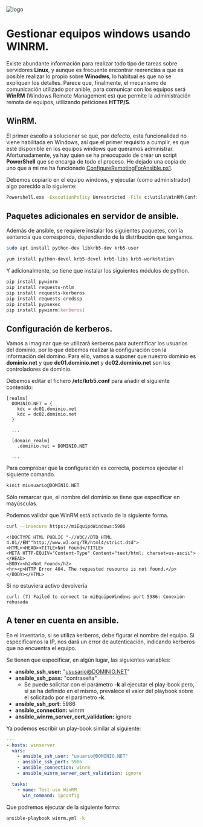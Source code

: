 ![logo](https://raw.github.com/1N0T/images/master/global/1N0T.png)
# Gestionar equipos windows usando WINRM.

Existe abundante información para realizar todo tipo de tareas sobre servidores **Linux**, y aunque es frecuente encontrar reerencias a que es posible realizar lo propio sobre **Winodws**, lo habitual es que no se expliquen los detalles. Parece que, finalmente, el mecanismo de comunicación utilizado por anible, para comunicar con los equipos será **WinRM** (Windows Remote Management es) que permite la administración remota de equipos, utilizando peticiones **HTTP/S**.

## WinRM. 
El primer escollo a solucionar se que, por defecto, esta funcionalidad no viene habilitada en Windows, así que el primer requisito a cumplir, es que esté disponible en los equipos windows que queramos administrar. Afortunadamente, ya hay quien se ha preocupado de crear un script **PowerShell** que se encarga de todo el proceso. He dejado una copia de uno que a mi me ha funcionado [ConfigureRemotingForAnsible.ps1](ConfigureRemotingForAnsible.ps1).

Debemos copiarlo en el equipo windows, y ejecutar (como administrador) algo parecido a lo siguiente:
```bat
Powershell.exe -ExecutionPolicy Unrestricted -File c:\utils\WinRM\ConfigureRemotingForAnsible.ps1
```
## Paquetes adicionales en servidor de ansible.
Además de ansible, se requiere instalar los siguientes paquetes, con la sentencia que corresponda, dependiendo de la distribución que tengamos.
```bash
sudo apt install python-dev libkrb5-dev krb5-user
```
```bash 
yum install python-devel krb5-devel krb5-libs krb5-workstation
```
Y adicionalmente, se tiene que instalar los siguientes módulos de python.
```bash
pip install pywinrm
pip install requests-ntlm
pip install requests-kerberos
pip install requests-credssp
pip install pypsexec
pip install pywinrm[kerberos]
```
## Configuración de kerberos.
Vamos a imaginar que se utilizará kerberos para autentificar los usuarios del dominio, por lo que debemos realizar la configuración con la información del domino. Para ello, vamos a suponer que nuestro dominio es **dominio.net** y que **dc01.dominio.net** y **dc02.dominio.net** son los controladores de dominio.

Debemos editar el fichero **/etc/krb5.conf** para añadir el siguiente contenido:
```
[realms]
  DOMINIO.NET = {
    kdc = dc01.dominio.net
    kdc = dc02.dominio.net
  }

  ...

  [domain_realm]
    .dominio.net = DOMINIO.NET

  ...        

```
Para comprobar que la configuración es correcta, podemos ejecutar el siguiente comando.
```bash
kinit miusuario@DOMINIO.NET
```
Sólo remarcar que, el nombre del dominio se tiene que especificar en mayúsculas.

Podemos validar que WinRM está activado de la siguiente forma.
```bash
curl --insecure https://miEquipoWindows:5986
```

```
<!DOCTYPE HTML PUBLIC "-//W3C//DTD HTML 4.01//EN""http://www.w3.org/TR/html4/strict.dtd">
<HTML><HEAD><TITLE>Not Found</TITLE>
<META HTTP-EQUIV="Content-Type" Content="text/html; charset=us-ascii"></HEAD>
<BODY><h2>Not Found</h2>
<hr><p>HTTP Error 404. The requested resource is not found.</p>
</BODY></HTML>
```
Si no estuviera activo devolvería
```
curl: (7) Failed to connect to miEquipoWindows port 5986: Conexión rehusada
```
## A tener en cuenta en ansible.
En el inventario, si se utiliza kerberos, debe figurar el nombre del equipo. Si especificamos la IP, nos dará un error de autenticación, indicando kerberos que no encuentra el equipo.

Se tienen que especificar, en algún lugar, las siguientes variables:
 - **ansible_ssh_user:** "ususario@DOMINIO.NET"
 - **ansible_ssh_pass:** "contraseña" 
   - Se puede solicitar con el parámetro **-k** al ejecutar el play-book pero, si se ha definido en el mismo, prevalece el valor del playbook sobre el solicitado por el parámetro **-k**.
 - **ansible_ssh_port:** 5986
 - **ansible_connection:** winrm
 - **ansible_winrm_server_cert_validation:** ignore

Ya podemos escribir un play-book similar al siguiente:
```yaml
---
- hosts: winserver
  vars:
    - ansible_ssh_user: "usuario@DOMINIO.NET"
    - ansible_ssh_port: 5986
    - ansible_connection: winrm
    - ansible_winrm_server_cert_validation: ignore

  tasks:
    - name: Test uso WinRM
      win_command: ipconfig
```
Que podremos ejecutar de la siguiente forma:
```bash
ansible-playbook winrm.yml -k
